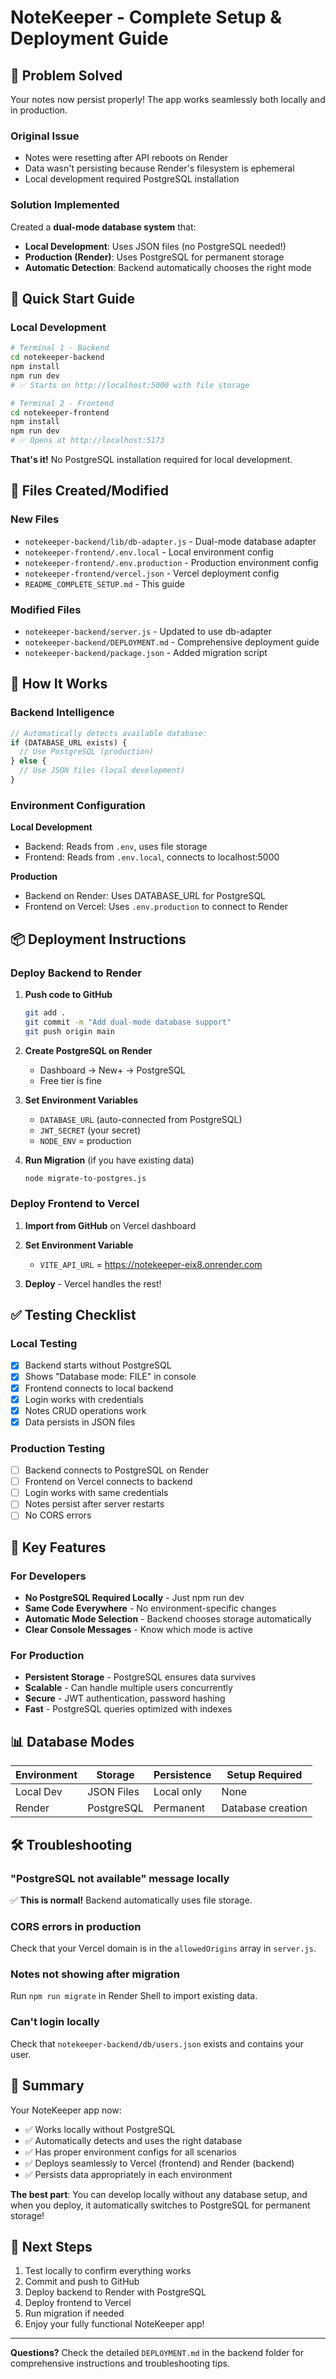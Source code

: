 # NoteKeeper - Complete Setup & Deployment Guide

## 🎉 Problem Solved
Your notes now persist properly! The app works seamlessly both locally and in production.

### Original Issue
- Notes were resetting after API reboots on Render
- Data wasn't persisting because Render's filesystem is ephemeral
- Local development required PostgreSQL installation

### Solution Implemented
Created a **dual-mode database system** that:
- **Local Development**: Uses JSON files (no PostgreSQL needed!)
- **Production (Render)**: Uses PostgreSQL for permanent storage
- **Automatic Detection**: Backend automatically chooses the right mode

## 🚀 Quick Start Guide

### Local Development
```bash
# Terminal 1 - Backend
cd notekeeper-backend
npm install
npm run dev
# ✅ Starts on http://localhost:5000 with file storage

# Terminal 2 - Frontend  
cd notekeeper-frontend
npm install
npm run dev
# ✅ Opens at http://localhost:5173
```

**That's it!** No PostgreSQL installation required for local development.

## 📁 Files Created/Modified

### New Files
- `notekeeper-backend/lib/db-adapter.js` - Dual-mode database adapter
- `notekeeper-frontend/.env.local` - Local environment config
- `notekeeper-frontend/.env.production` - Production environment config  
- `notekeeper-frontend/vercel.json` - Vercel deployment config
- `README_COMPLETE_SETUP.md` - This guide

### Modified Files
- `notekeeper-backend/server.js` - Updated to use db-adapter
- `notekeeper-backend/DEPLOYMENT.md` - Comprehensive deployment guide
- `notekeeper-backend/package.json` - Added migration script

## 🔧 How It Works

### Backend Intelligence
```javascript
// Automatically detects available database:
if (DATABASE_URL exists) {
  // Use PostgreSQL (production)
} else {
  // Use JSON files (local development)
}
```

### Environment Configuration

**Local Development**
- Backend: Reads from `.env`, uses file storage
- Frontend: Reads from `.env.local`, connects to localhost:5000

**Production**
- Backend on Render: Uses DATABASE_URL for PostgreSQL
- Frontend on Vercel: Uses `.env.production` to connect to Render

## 📦 Deployment Instructions

### Deploy Backend to Render

1. **Push code to GitHub**
   ```bash
   git add .
   git commit -m "Add dual-mode database support"
   git push origin main
   ```

2. **Create PostgreSQL on Render**
   - Dashboard → New+ → PostgreSQL
   - Free tier is fine

3. **Set Environment Variables**
   - `DATABASE_URL` (auto-connected from PostgreSQL)
   - `JWT_SECRET` (your secret)
   - `NODE_ENV` = production

4. **Run Migration** (if you have existing data)
   ```bash
   node migrate-to-postgres.js
   ```

### Deploy Frontend to Vercel

1. **Import from GitHub** on Vercel dashboard

2. **Set Environment Variable**
   - `VITE_API_URL` = https://notekeeper-eix8.onrender.com

3. **Deploy** - Vercel handles the rest!

## ✅ Testing Checklist

### Local Testing
- [x] Backend starts without PostgreSQL
- [x] Shows "Database mode: FILE" in console
- [x] Frontend connects to local backend
- [x] Login works with credentials
- [x] Notes CRUD operations work
- [x] Data persists in JSON files

### Production Testing  
- [ ] Backend connects to PostgreSQL on Render
- [ ] Frontend on Vercel connects to backend
- [ ] Login works with same credentials
- [ ] Notes persist after server restarts
- [ ] No CORS errors

## 🔑 Key Features

### For Developers
- **No PostgreSQL Required Locally** - Just npm run dev
- **Same Code Everywhere** - No environment-specific changes
- **Automatic Mode Selection** - Backend chooses storage automatically
- **Clear Console Messages** - Know which mode is active

### For Production
- **Persistent Storage** - PostgreSQL ensures data survives
- **Scalable** - Can handle multiple users concurrently
- **Secure** - JWT authentication, password hashing
- **Fast** - PostgreSQL queries optimized with indexes

## 📊 Database Modes

| Environment | Storage | Persistence | Setup Required |
|------------|---------|-------------|----------------|
| Local Dev | JSON Files | Local only | None |
| Render | PostgreSQL | Permanent | Database creation |

## 🛠️ Troubleshooting

### "PostgreSQL not available" message locally
✅ **This is normal!** Backend automatically uses file storage.

### CORS errors in production
Check that your Vercel domain is in the `allowedOrigins` array in `server.js`.

### Notes not showing after migration
Run `npm run migrate` in Render Shell to import existing data.

### Can't login locally
Check that `notekeeper-backend/db/users.json` exists and contains your user.

## 🎯 Summary

Your NoteKeeper app now:
- ✅ Works locally without PostgreSQL
- ✅ Automatically detects and uses the right database
- ✅ Has proper environment configs for all scenarios
- ✅ Deploys seamlessly to Vercel (frontend) and Render (backend)
- ✅ Persists data appropriately in each environment

**The best part**: You can develop locally without any database setup, and when you deploy, it automatically switches to PostgreSQL for permanent storage!

## 📝 Next Steps

1. Test locally to confirm everything works
2. Commit and push to GitHub
3. Deploy backend to Render with PostgreSQL
4. Deploy frontend to Vercel
5. Run migration if needed
6. Enjoy your fully functional NoteKeeper app!

---

**Questions?** Check the detailed `DEPLOYMENT.md` in the backend folder for comprehensive instructions and troubleshooting tips.
